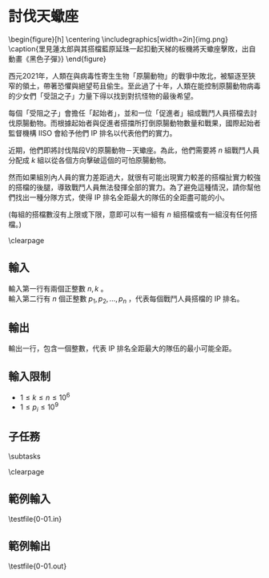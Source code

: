 # 討伐天蠍座

\begin{figure}[h]
\centering
\includegraphics[width=2in]{img.png}
\caption{里見蓮太郎與其搭檔藍原延珠一起扣動天梯的板機將天蠍座擊敗，出自動畫《黑色子彈》}
\end{figure}

西元2021年，人類在與病毒性寄生生物「原腸動物」的戰爭中敗北，被驅逐至狹窄的領土，帶著恐懼與絕望苟且偷生。至此過了十年，人類在能控制原腸動物病毒的少女們「受詛之子」力量下得以找到對抗怪物的最後希望。

每個「受阻之子」會擔任「起始者」，並和一位「促進者」組成戰鬥人員搭檔去討伐原腸動物。而根據起始者與促進者搭擋所打倒原腸動物數量和戰果，國際起始者監督機構 IISO 會給予他們 IP 排名以代表他們的實力。

近期，他們即將討伐階段V的原腸動物－天蠍座。為此，他們需要將 $n$ 組戰鬥人員分配成 $k$ 組以從各個方向擊破這個的可怕原腸動物。

然而如果組別內人員的實力差距過大，就很有可能出現實力較差的搭檔扯實力較強的搭檔的後腿，導致戰鬥人員無法發揮全部的實力。為了避免這種情況，請你幫他們找出一種分隊方式，使得 IP 排名全距最大的隊伍的全距盡可能的小。

(每組的搭檔數沒有上限或下限，意即可以有一組有 $n$ 組搭檔或有一組沒有任何搭檔。)

\clearpage

## 輸入
輸入第一行有兩個正整數 $n,k$ 。\
輸入第二行有 $n$ 個正整數 $p_1, p_2, ... , p_n$ ，代表每個戰鬥人員搭檔的 IP 排名。

## 輸出
輸出一行，包含一個整數，代表 IP 排名全距最大的隊伍的最小可能全距。

## 輸入限制
- $1 \leq k \leq n \leq 10^6$
- $1 \leq p_i \leq 10^9$


## 子任務
\subtasks

\clearpage

## 範例輸入
\testfile{0-01.in}

## 範例輸出
\testfile{0-01.out}
